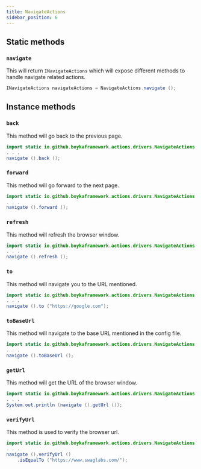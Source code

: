 ```yaml
---
title: NavigateActions
sidebar_position: 6
---
```


## Static methods

### `navigate`

This will return `INavigateActions` which will expose different methods to handle navigate related actions.

```java
INavigateActions navigateActions = NavigateActions.navigate ();
```

## Instance methods

### `back`

This method will go back to the previous page.

```java
import static io.github.boykaframework.actions.drivers.NavigateActions.navigate;
. . .
navigate ().back ();
```

### `forward`

This method will go forward to the next page.

```java
import static io.github.boykaframework.actions.drivers.NavigateActions.navigate;
. . .
navigate ().forward ();
```

### `refresh`

This method will refresh the browser window.

```java
import static io.github.boykaframework.actions.drivers.NavigateActions.navigate;
. . .
navigate ().refresh ();
```

### `to`

This method will navigate you to the URL mentioned.

```java
import static io.github.boykaframework.actions.drivers.NavigateActions.navigate;
. . .
navigate ().to ("https://google.com");
```

### `toBaseUrl`

This method will navigate to the base URL mentioned in the config file.

```java
import static io.github.boykaframework.actions.drivers.NavigateActions.navigate;
. . .
navigate ().toBaseUrl ();
```

### `getUrl`

This method will get the URL of the browser window.

```java
import static io.github.boykaframework.actions.drivers.NavigateActions.navigate;
. . .
System.out.println (navigate ().getUrl ());
```

### `verifyUrl`

This method is used to verify the browser url.

```java
import static io.github.boykaframework.actions.drivers.NavigateActions.navigate;
. . .
navigate ().verifyUrl ()
    .isEqualTo ("https://www.swaglabs.com/");
```
